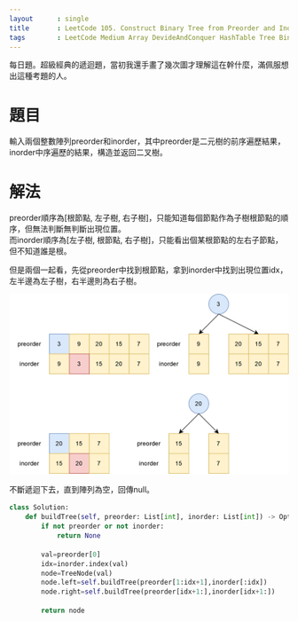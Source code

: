 ```yaml
--- 
layout      : single
title       : LeetCode 105. Construct Binary Tree from Preorder and Inorder Traversal
tags        : LeetCode Medium Array DevideAndConquer HashTable Tree BinaryTree
---
```

每日題。超級經典的遞迴題，當初我還手畫了幾次圖才理解這在幹什麼，滿佩服想出這種考題的人。  

# 題目
輸入兩個整數陣列preorder和inorder，其中preorder是二元樹的前序遍歷結果，inorder中序遍歷的結果，構造並返回二叉樹。

# 解法
preorder順序為[根節點, 左子樹, 右子樹]，只能知道每個節點作為子樹根節點的順序，但無法判斷無判斷出現位置。  
而inorder順序為[左子樹, 根節點, 右子樹]，只能看出個某根節點的左右子節點，但不知道誰是根。  

但是兩個一起看，先從preorder中找到根節點，拿到inorder中找到出現位置idx，左半邊為左子樹，右半邊則為右子樹。  

![示意圖](/assets/img/105-1.jpg)

不斷遞迴下去，直到陣列為空，回傳null。  

```python
class Solution:
    def buildTree(self, preorder: List[int], inorder: List[int]) -> Optional[TreeNode]:
        if not preorder or not inorder:
            return None
        
        val=preorder[0]
        idx=inorder.index(val)
        node=TreeNode(val)
        node.left=self.buildTree(preorder[1:idx+1],inorder[:idx])
        node.right=self.buildTree(preorder[idx+1:],inorder[idx+1:])
        
        return node
```
